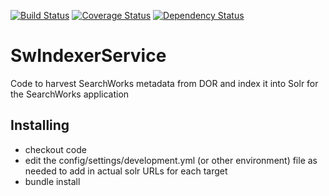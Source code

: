 [![Build Status](https://travis-ci.org/sul-dlss/sw-indexer.svg?branch=master)](https://travis-ci.org/sul-dlss/sw-indexer) [![Coverage Status](https://coveralls.io/repos/github/sul-dlss/sw-indexer/badge.svg?branch=master)](https://coveralls.io/github/sul-dlss/sw-indexer?branch=master) [![Dependency Status](https://gemnasium.com/sul-dlss/sw-indexer.svg)](https://gemnasium.com/sul-dlss/sw-indexer)

# SwIndexerService

Code to harvest SearchWorks metadata from DOR and index it into Solr for the SearchWorks application

## Installing

* checkout code
* edit the config/settings/development.yml (or other environment) file as needed to add in actual solr URLs for each target
* bundle install
